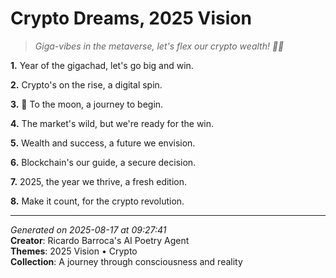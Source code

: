 # Crypto Dreams, 2025 Vision

> *Giga-vibes in the metaverse, let's flex our crypto wealth! 💸🚀*

**1.** Year of the gigachad, let's go big and win.


**2.** Crypto's on the rise, a digital spin.


**3.** 🚀 To the moon, a journey to begin.


**4.** The market's wild, but we're ready for the win.


**5.** Wealth and success, a future we envision.


**6.** Blockchain's our guide, a secure decision.


**7.** 2025, the year we thrive, a fresh edition.


**8.** Make it count, for the crypto revolution.



---

*Generated on 2025-08-17 at 09:27:41*  
**Creator**: Ricardo Barroca's AI Poetry Agent  
**Themes**: 2025 Vision • Crypto  
**Collection**: A journey through consciousness and reality
